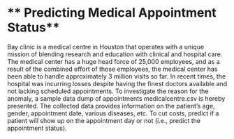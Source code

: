 # ** Predicting Medical Appointment Status**

Bay clinic is a medical centre in Houston that operates with a unique mission of blending research and education with clinical and hospital care. 
The medical center has a huge head force of 25,000 employees, and as a result of the combined effort of those employees, the medical center has been able to handle approximately 3 million visits so far. 
In recent times, the hospital was incurring losses despite having the finest doctors available and not lacking scheduled appointments. 
To investigate the reason for the anomaly, a sample data dump of appointments medicalcentre.csv is hereby presented. 
The collected data provides information on the patient’s age, gender, appointment date, various diseases, etc. To cut costs, predict if a patient will show up on the appointment day or not (i.e., predict the appointment status).
